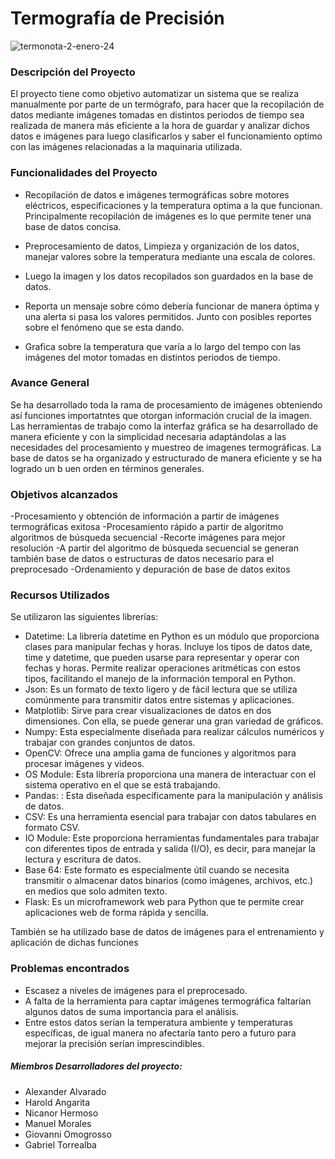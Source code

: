  # Termografía de Precisión 
![termonota-2-enero-24](https://github.com/user-attachments/assets/71dca2aa-c448-471c-8147-6c414b24f11f)

### Descripción del Proyecto

El proyecto tiene como objetivo automatizar un sistema que se realiza manualmente por parte de un termógrafo, para hacer que la recopilación de datos mediante imágenes tomadas en distintos periodos de tiempo sea realizada de manera más eficiente a la hora de guardar y analizar dichos datos e imágenes para luego clasificarlos y saber el funcionamiento optimo con las imágenes relacionadas a la maquinaria utilizada.

### Funcionalidades del Proyecto
- Recopilación de datos e imágenes termográficas sobre motores eléctricos, especificaciones y la temperatura optima a la que funcionan. Principalmente recopilación de imágenes es lo que permite tener una base de datos concisa. 

- Preprocesamiento de datos, Limpieza y organización de los datos, manejar valores sobre la temperatura mediante una escala de colores.

- Luego la imagen y los datos recopilados son guardados en la base de datos.

- Reporta un mensaje sobre cómo debería funcionar de manera óptima y una alerta si pasa los valores permitidos. Junto con posibles reportes sobre el fenómeno que se esta dando.

- Grafica sobre la temperatura que varía a lo largo del tempo con las imágenes del motor tomadas en distintos periodos de tiempo.


### Avance General

Se ha desarrollado toda la rama de procesamiento de imágenes obteniendo así funciones importatntes que otorgan información crucial de la imagen. Las herramientas de trabajo como la interfaz gráfica se ha desarrollado de manera eficiente y con la simplicidad necesaria adaptándolas a las necesidades del procesamiento y muestreo de imagenes termográficas.
La base de datos se ha organizado y estructurado de manera eficiente y se ha logrado un b uen orden en términos generales.

### Objetivos alcanzados

-Procesamiento y obtención de información a partir de imágenes termográficas exitosa
-Procesamiento rápido a partir de algoritmo algoritmos de búsqueda secuencial
-Recorte imágenes para mejor resolución
-A partir del algoritmo de búsqueda secuencial se generan también base de datos o estructuras de datos necesario para el preprocesado
-Ordenamiento y depuración de base de datos exitos

### Recursos Utilizados
Se utilizaron las siguientes librerías:
- Datetime: La librería datetime en Python es un módulo que proporciona clases para manipular fechas y horas. Incluye los tipos de datos date, time y datetime, que pueden usarse para representar y operar con fechas y horas. Permite realizar operaciones aritméticas con estos tipos, facilitando el manejo de la información temporal en Python.
- Json: Es un formato de texto ligero y de fácil lectura que se utiliza comúnmente para transmitir datos entre sistemas y aplicaciones.
- Matplotlib: Sirve para crear visualizaciones de datos en dos dimensiones. Con ella, se puede generar una gran variedad de gráficos.
- Numpy: Esta especialmente diseñada para realizar cálculos numéricos y trabajar con grandes conjuntos de datos.
- OpenCV: Ofrece una amplia gama de funciones y algoritmos para procesar imágenes y videos.
- OS Module: Esta librería  proporciona una manera de interactuar con el sistema operativo en el que se está trabajando.
- Pandas: :  Esta diseñada específicamente para la manipulación y análisis de datos.
- CSV: Es una herramienta esencial para trabajar con datos tabulares en formato CSV.
- IO Module: Este proporciona herramientas fundamentales para trabajar con diferentes tipos de entrada y salida (I/O), es decir, para manejar la lectura y escritura de datos.
- Base 64: Este formato es especialmente útil cuando se necesita transmitir o almacenar datos binarios (como imágenes, archivos, etc.) en medios que solo admiten texto.
- Flask: Es un microframework web para Python que te permite crear aplicaciones web de forma rápida y sencilla.

También se ha utilizado base de datos de imágenes para el entrenamiento y aplicación de dichas funciones
### Problemas encontrados
- Escasez a niveles de imágenes para el preprocesado.
- A falta de la herramienta para captar imágenes termográfica faltarían algunos datos de suma importancia para el análisis.
- Entre estos datos serían la temperatura ambiente y temperaturas específicas, de igual manera no afectaría tanto pero a futuro para mejorar la precisión serían imprescindibles.

##### Miembros Desarrolladores del proyecto:
- Alexander Alvarado
- Harold Angarita
- Nicanor Hermoso
- Manuel Morales
- Giovanni Omogrosso
- Gabriel Torrealba
